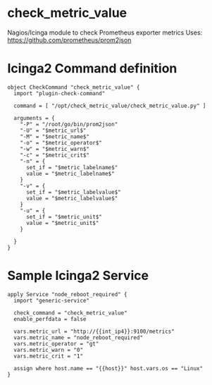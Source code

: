 # check_metric_value
Nagios/Icinga module to check Prometheus exporter metrics
Uses: https://github.com/prometheus/prom2json

# Icinga2 Command definition
~~~
object CheckCommand "check_metric_value" {
  import "plugin-check-command"

  command = [ "/opt/check_metric_value/check_metric_value.py" ] 

  arguments = {
    "-P" = "/root/go/bin/prom2json"
    "-U" = "$metric_url$"
    "-M" = "$metric_name$"
    "-o" = "$metric_operator$"
    "-w" = "$metric_warn$"
    "-c" = "$metric_crit$"
    "-n" = {
      set_if = "$metric_labelname$"
      value = "$metric_labelname$"
    }
    "-v" = {
      set_if = "$metric_labelvalue$"
      value = "$metric_labelvalue$"
    }
    "-u" = {
      set_if = "$metric_unit$"
      value = "$metric_unit$"
    }

  }
}
~~~
# Sample Icinga2 Service 
~~~
apply Service "node_reboot_required" {
  import "generic-service"

  check_command = "check_metric_value"
  enable_perfdata = false

  vars.metric_url = "http://{{int_ip4}}:9100/metrics"
  vars.metric_name = "node_reboot_required"
  vars.metric_operator = "gt"
  vars.metric_warn = "0"
  vars.metric_crit = "1"

  assign where host.name == "{{host}}" host.vars.os == "Linux"
}
~~~
